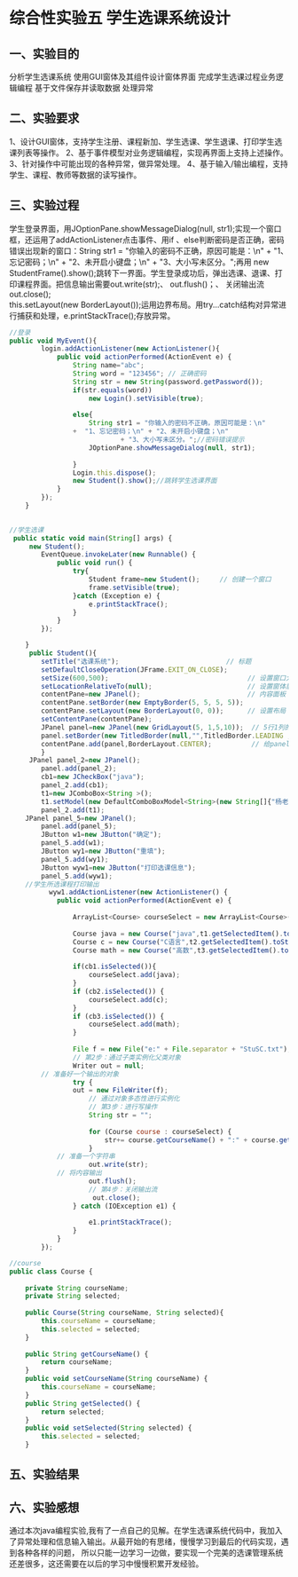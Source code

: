 # 综合性实验五  学生选课系统设计 
## 一、实验目的
 分析学生选课系统
 使用GUI窗体及其组件设计窗体界面
 完成学生选课过程业务逻辑编程
 基于文件保存并读取数据
 处理异常
## 二、实验要求
1、设计GUI窗体，支持学生注册、课程新加、学生选课、学生退课、打印学生选课列表等操作。
2、基于事件模型对业务逻辑编程，实现再界面上支持上述操作。
3、针对操作中可能出现的各种异常，做异常处理。
4、基于输入/输出编程，支持学生、课程、教师等数据的读写操作。
## 三、实验过程
学生登录界面，用JOptionPane.showMessageDialog(null, str1);实现一个窗口框，还运用了addActionListener点击事件、用if 、else判断密码是否正确，密码错误出现新的窗口：String str1 = "你输入的密码不正确，原因可能是：\n" +  "1、忘记密码；\n" + "2、未开启小键盘；\n" + "3、大小写未区分。";再用	new StudentFrame().show();跳转下一界面。学生登录成功后，弹出选课、退课、打印课程界面。把信息输出需要out.write(str);、 out.flush()；、 关闭输出流out.close();  
this.setLayout(new BorderLayout());运用边界布局。用try...catch结构对异常进行捕获和处理，e.printStackTrace();存放异常。
```javascript
//登录
public void MyEvent(){
		login.addActionListener(new ActionListener(){
			public void actionPerformed(ActionEvent e) {
				String name="abc";
				String word = "123456";	// 正确密码
				String str = new String(password.getPassword());
				if(str.equals(word))
					new Login().setVisible(true);
				
				else{
					String str1 = "你输入的密码不正确，原因可能是：\n" 
				+  "1、忘记密码；\n" + "2、未开启小键盘；\n" 
							+ "3、大小写未区分。";//密码错误提示
					JOptionPane.showMessageDialog(null, str1);
             	
				}
				Login.this.dispose();
				new Student().show();//跳转学生选课界面
			}
		});
	}
	
```
```javascript
//学生选课
 public static void main(String[] args) {
     new Student();
        EventQueue.invokeLater(new Runnable() {
            public void run() {
                try{
                	Student frame=new Student();     // 创建一个窗口
                    frame.setVisible(true);                                 // 让该窗口实例可见
                }catch (Exception e) {
                    e.printStackTrace();
                }
            }
        });

    }
     public Student(){
        setTitle("选课系统");                           // 标题
        setDefaultCloseOperation(JFrame.EXIT_ON_CLOSE);     
        setSize(600,500);                                   // 设置窗口大小
        setLocationRelativeTo(null);                        // 设置窗体居中
        contentPane=new JPanel();                           // 内容面板
        contentPane.setBorder(new EmptyBorder(5, 5, 5, 5));
        contentPane.setLayout(new BorderLayout(0, 0));      // 设置布局
        setContentPane(contentPane);
        JPanel panel=new JPanel(new GridLayout(5, 1,5,10));  // 5行1列的表格布局
        panel.setBorder(new TitledBorder(null,"",TitledBorder.LEADING ,TitledBorder.TOP,null,null));
        contentPane.add(panel,BorderLayout.CENTER);          // 给panel添加边框
        }
	 JPanel panel_2=new JPanel();
        panel.add(panel_2);
        cb1=new JCheckBox("java");
        panel_2.add(cb1);
        t1=new JComboBox<String >();
        t1.setModel(new DefaultComboBoxModel<String>(new String[]{"杨老师","赵老师","王老师"}));
        panel_2.add(t1);
	JPanel panel_5=new JPanel();
        panel.add(panel_5);
        JButton w1=new JButton("确定");
        panel_5.add(w1);
        JButton wy1=new JButton("重填");
        panel_5.add(wy1);
        JButton wyw1=new JButton("打印选课信息");
        panel_5.add(wyw1);
	//学生所选课程打印输出
          wyw1.addActionListener(new ActionListener() {
        	public void actionPerformed(ActionEvent e) {
       		
        		ArrayList<Course> courseSelect = new ArrayList<Course>();
        		
        		Course java = new Course("java",t1.getSelectedItem().toString());
        		Course c = new Course("C语言",t2.getSelectedItem().toString());
        		Course math = new Course("高数",t3.getSelectedItem().toString());
        		
        		if(cb1.isSelected()){
        			courseSelect.add(java);
        		}
        		if (cb2.isSelected()) {
        			courseSelect.add(c);
				}
        		if (cb3.isSelected()) {
        			courseSelect.add(math);
				}
        		
                File f = new File("e:" + File.separator + "StuSC.txt");// 声明File 对象    
                // 第2步：通过子类实例化父类对象    
                Writer out = null;                 
        // 准备好一个输出的对象    
                try {
				out = new FileWriter(f);
			        // 通过对象多态性进行实例化    
	                // 第3步：进行写操作    
	                String str = "";  
	             
	                for (Course course : courseSelect) {
						str+= course.getCourseName() + ":" + course.getSelected()+"\n";
					}
	        // 准备一个字符串    
	                out.write(str);                    
	        // 将内容输出    
	                out.flush();          
	                // 第4步：关闭输出流    
	                 out.close();  
				} catch (IOException e1) {
					
					e1.printStackTrace();
				}            
			}
        });

```

```javascript
//course
public class Course {
	
	private String courseName;
	private String selected;
	
	public Course(String courseName, String selected){
		this.courseName = courseName;
		this.selected = selected;
	}
	
	public String getCourseName() {
		return courseName;
	}
	public void setCourseName(String courseName) {
		this.courseName = courseName;
	}
	public String getSelected() {
		return selected;
	}
	public void setSelected(String selected) {
		this.selected = selected;
	}
```
## 五、实验结果



## 六、实验感想
通过本次java编程实验,我有了一点自己的见解。在学生选课系统代码中，我加入了异常处理和信息输入输出。从最开始的有思绪，慢慢学习到最后的代码实现，遇到各种各样的问题， 所以只能一边学习一边做，要实现一个完美的选课管理系统还差很多，这还需要在以后的学习中慢慢积累开发经验。
